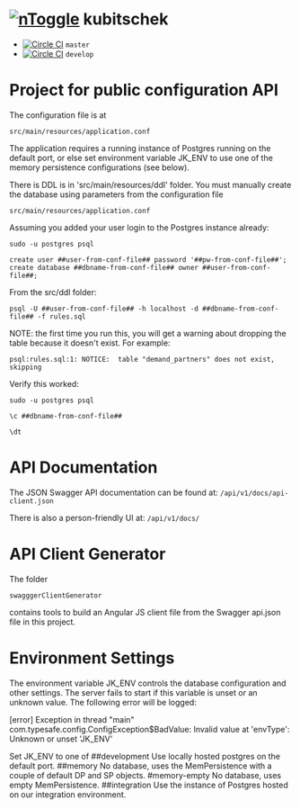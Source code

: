 # [![nToggle](http://static1.squarespace.com/static/54aff901e4b09d0a90426749/t/54aff95fe4b0fbcca432e54d/1423161066764/?format=1500w)](http://www.ntoggle.com/) kubitschek

* [![Circle CI](https://circleci.com/gh/nToggle/kubitschek/tree/master.svg?style=svg&circle-token=cb898e9c4f0a24af2d0a864567cb8afe0e2d74d0)](https://circleci.com/gh/nToggle/kubitschek/tree/master) `master`
* [![Circle CI](https://circleci.com/gh/nToggle/kubitschek.svg?style=svg&circle-token=cb898e9c4f0a24af2d0a864567cb8afe0e2d74d0)](https://circleci.com/gh/nToggle/kubitschek) `develop`

# Project for public configuration API

The configuration file is at
```
src/main/resources/application.conf
```

The application requires a running instance of Postgres running on the default port, or else
set environment variable JK_ENV to use one of the memory persistence configurations (see below).

There is DDL is in 'src/main/resources/ddl' folder.
You must manually create the database using parameters from the configuration file

```
src/main/resources/application.conf
```

Assuming you added your user login to the Postgres instance already:

```
sudo -u postgres psql

create user ##user-from-conf-file## password '##pw-from-conf-file##';
create database ##dbname-from-conf-file## owner ##user-from-conf-file##;
```

From the src/ddl folder:

```
psql -U ##user-from-conf-file## -h localhost -d ##dbname-from-conf-file## -f rules.sql
```

NOTE: the first time you run this, you will get a warning about dropping the table because it doesn't exist.
For example:

    psql:rules.sql:1: NOTICE:  table "demand_partners" does not exist, skipping


Verify this worked:

```
sudo -u postgres psql

\c ##dbname-from-conf-file##

\dt
```

# API Documentation

The JSON Swagger API documentation can be found at: `/api/v1/docs/api-client.json`

There is also a person-friendly UI at: `/api/v1/docs/`

# API Client Generator

The folder
```
swagggerClientGenerator
```

contains tools to build an Angular JS client file from the Swagger api.json file in this project.

# Environment Settings

The environment variable JK_ENV controls the database configuration and other settings.
The server fails to start if this variable is unset or an unknown value.
The following error will be logged:

[error] Exception in thread "main" com.typesafe.config.ConfigException$BadValue: Invalid value at 'envType': Unknown or unset 'JK_ENV'

Set JK_ENV to one of
##development
Use locally hosted postgres on the default port.
##memory
No database, uses the MemPersistence with a couple of default DP and SP objects.
#memory-empty
No database, uses empty MemPersistence.
##integration
Use the instance of Postgres hosted on our integration environment.

